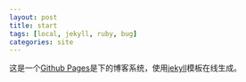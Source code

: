 ```yaml
---
layout: post
title: start
tags: [local, jekyll, ruby, bug]
categories: site
---
```

这是一个[Github Pages][1]是下的博客系统，使用[jekyll][2]模板在线生成。

[1]:http://pages.github.com
[2]:http://jekyllrb.com